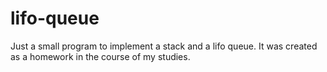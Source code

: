 lifo-queue
==========

Just a small program to implement a stack and a lifo queue.
It was created as a homework in the course of my studies.
